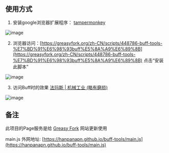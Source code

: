 


## 使用方式

1. 安装google浏览器扩展程序：  [tampermonkey](https://chrome.google.com/webstore/search/tampermonkey?hl=zh-CN)

![image](https://user-images.githubusercontent.com/15027167/182363642-93d7e9e4-142e-4c50-b2e5-a280ae83a0bc.png)

2. 浏览器访问：[https://greasyfork.org/zh-CN/scripts/448786-buff-tools-%E7%BD%91%E6%98%93buff%E5%8A%A9%E6%89%8B](https://greasyfork.org/zh-CN/scripts/448786-buff-tools-%E7%BD%91%E6%98%93buff%E5%8A%A9%E6%89%8B)  点击“安装此脚本”

![image](https://user-images.githubusercontent.com/15027167/182364275-839d23f6-5899-4d91-85c8-01ee91e8207f.png)

3. 访问Buff时的效果  [法玛斯 | 机械工业 (略有磨损)](https://buff.163.com/goods/34658?from=market#tab=selling&page_num=10)

![image](https://user-images.githubusercontent.com/15027167/182364912-c9c8a28e-a555-478a-b6f4-6b1eea82c152.png)


## 备注


此项目的Page服务是给 [Greasy Fork](https://greasyfork.org/zh-CN) 网站更新使用

main.js 外网地址: [https://hanpanapn.github.io/buff-tools/main.js](https://hanpanapn.github.io/buff-tools/main.js)
